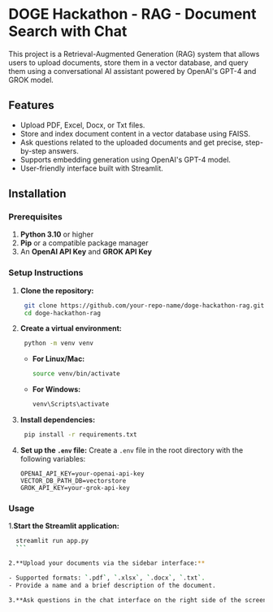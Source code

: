 # DOGE Hackathon - RAG - Document Search with Chat

This project is a Retrieval-Augmented Generation (RAG) system that allows users to upload documents, store them in a vector database, and query them using a conversational AI assistant powered by OpenAI's GPT-4 and GROK model.

## Features

- Upload PDF, Excel, Docx, or Txt files.
- Store and index document content in a vector database using FAISS.
- Ask questions related to the uploaded documents and get precise, step-by-step answers.
- Supports embedding generation using OpenAI's GPT-4 model.
- User-friendly interface built with Streamlit.

## Installation

### Prerequisites

1. **Python 3.10** or higher
2. **Pip** or a compatible package manager
3. An **OpenAI API Key** and **GROK API Key**

### Setup Instructions

1. **Clone the repository:**

   
   ```bash
    git clone https://github.com/your-repo-name/doge-hackathon-rag.git
    cd doge-hackathon-rag
    ```
   
2. **Create a virtual environment:**

   ```bash
    python -m venv venv
    ```

    - **For Linux/Mac:**

        ```bash
        source venv/bin/activate
        ```

    - **For Windows:**

        ```bash
        venv\Scripts\activate
        ```
  
3. **Install dependencies:**
   ```bash
    pip install -r requirements.txt
    ```

4. **Set up the `.env` file:**
   Create a `.env` file in the root directory with the following variables:

    ```env
    OPENAI_API_KEY=your-openai-api-key
    VECTOR_DB_PATH_DB=vectorstore
    GROK_API_KEY=your-grok-api-key

### Usage

1.**Start the Streamlit application:**

  ```bash
    streamlit run app.py
    ```
  
2.**Upload your documents via the sidebar interface:**

  - Supported formats: `.pdf`, `.xlsx`, `.docx`, `.txt`.
  - Provide a name and a brief description of the document.

3.**Ask questions in the chat interface on the right side of the screen.**




